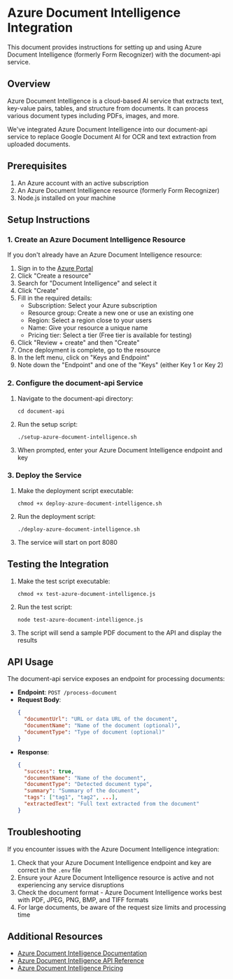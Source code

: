 # Azure Document Intelligence Integration

This document provides instructions for setting up and using Azure Document Intelligence (formerly Form Recognizer) with the document-api service.

## Overview

Azure Document Intelligence is a cloud-based AI service that extracts text, key-value pairs, tables, and structure from documents. It can process various document types including PDFs, images, and more.

We've integrated Azure Document Intelligence into our document-api service to replace Google Document AI for OCR and text extraction from uploaded documents.

## Prerequisites

1. An Azure account with an active subscription
2. An Azure Document Intelligence resource (formerly Form Recognizer)
3. Node.js installed on your machine

## Setup Instructions

### 1. Create an Azure Document Intelligence Resource

If you don't already have an Azure Document Intelligence resource:

1. Sign in to the [Azure Portal](https://portal.azure.com)
2. Click "Create a resource"
3. Search for "Document Intelligence" and select it
4. Click "Create"
5. Fill in the required details:
   - Subscription: Select your Azure subscription
   - Resource group: Create a new one or use an existing one
   - Region: Select a region close to your users
   - Name: Give your resource a unique name
   - Pricing tier: Select a tier (Free tier is available for testing)
6. Click "Review + create" and then "Create"
7. Once deployment is complete, go to the resource
8. In the left menu, click on "Keys and Endpoint"
9. Note down the "Endpoint" and one of the "Keys" (either Key 1 or Key 2)

### 2. Configure the document-api Service

1. Navigate to the document-api directory:
   ```
   cd document-api
   ```

2. Run the setup script:
   ```
   ./setup-azure-document-intelligence.sh
   ```

3. When prompted, enter your Azure Document Intelligence endpoint and key

### 3. Deploy the Service

1. Make the deployment script executable:
   ```
   chmod +x deploy-azure-document-intelligence.sh
   ```

2. Run the deployment script:
   ```
   ./deploy-azure-document-intelligence.sh
   ```

3. The service will start on port 8080

## Testing the Integration

1. Make the test script executable:
   ```
   chmod +x test-azure-document-intelligence.js
   ```

2. Run the test script:
   ```
   node test-azure-document-intelligence.js
   ```

3. The script will send a sample PDF document to the API and display the results

## API Usage

The document-api service exposes an endpoint for processing documents:

- **Endpoint**: `POST /process-document`
- **Request Body**:
  ```json
  {
    "documentUrl": "URL or data URL of the document",
    "documentName": "Name of the document (optional)",
    "documentType": "Type of document (optional)"
  }
  ```
- **Response**:
  ```json
  {
    "success": true,
    "documentName": "Name of the document",
    "documentType": "Detected document type",
    "summary": "Summary of the document",
    "tags": ["tag1", "tag2", ...],
    "extractedText": "Full text extracted from the document"
  }
  ```

## Troubleshooting

If you encounter issues with the Azure Document Intelligence integration:

1. Check that your Azure Document Intelligence endpoint and key are correct in the `.env` file
2. Ensure your Azure Document Intelligence resource is active and not experiencing any service disruptions
3. Check the document format - Azure Document Intelligence works best with PDF, JPEG, PNG, BMP, and TIFF formats
4. For large documents, be aware of the request size limits and processing time

## Additional Resources

- [Azure Document Intelligence Documentation](https://learn.microsoft.com/en-us/azure/ai-services/document-intelligence/)
- [Azure Document Intelligence API Reference](https://learn.microsoft.com/en-us/rest/api/aiservices/document-intelligence/analyze-document)
- [Azure Document Intelligence Pricing](https://azure.microsoft.com/en-us/pricing/details/form-recognizer/)
